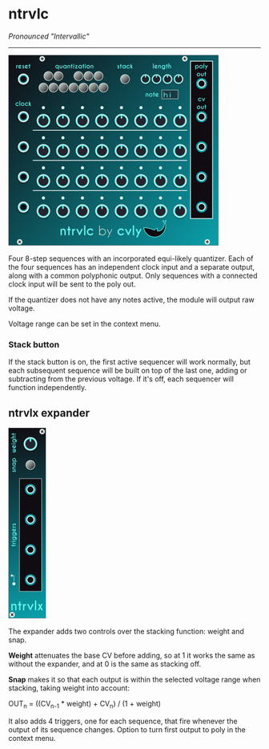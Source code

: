 # ntrvlc
_Pronounced "Intervallic"_
***
![ntrvlc](./screenshots/ntrvlc.png)

Four 8-step sequences with an incorporated equi-likely quantizer. Each of the four sequences has an independent clock input and a separate output, along with a common polyphonic output. Only sequences with a connected clock input will be sent to the poly out.

If the quantizer does not have any notes active, the module will output raw voltage.

Voltage range can be set in the context menu.

### Stack button
If the stack button is on, the first active sequencer will work normally, but each subsequent sequence will be built on top of the last one, adding or subtracting from the previous voltage. If it's off, each sequencer will function independently.

## ntrvlx expander
![ntrvlx](./screenshots/ntrvlx.png)

The expander adds two controls over the stacking function: weight and snap.

**Weight** attenuates the base CV before adding, so at 1 it works the same as without the expander, and at 0 is the same as stacking off.

**Snap** makes it so that each output is within the selected voltage range when stacking, taking weight into account:

OUT<sub>n</sub> = ((CV<sub>n-1</sub> * weight) + CV<sub>n</sub>) / (1 + weight)

It also adds 4 triggers, one for each sequence, that fire whenever the output of its sequence changes. Option to turn first output to poly in the context menu.
